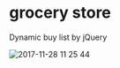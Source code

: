 # grocery store
Dynamic buy list by jQuery


![2017-11-28 11 25 44](https://user-images.githubusercontent.com/22999436/33327886-85f1cf76-d493-11e7-9c15-ee56c218603e.png)


